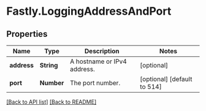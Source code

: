 # Fastly.LoggingAddressAndPort

## Properties

Name | Type | Description | Notes
------------ | ------------- | ------------- | -------------
**address** | **String** | A hostname or IPv4 address. | [optional] 
**port** | **Number** | The port number. | [optional] [default to 514]



[[Back to API list]](../../README.md#endpoints) [[Back to README]](../../README.md)
